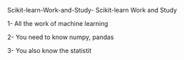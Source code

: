   Scikit-learn-Work-and-Study-
Scikit-learn Work and Study 

1- All the work of machine learning

2- You need to know numpy, pandas
        
3- You also know the statistit                                             
           
            
                       
            
                      
           
                                         
                               
                       
                       
